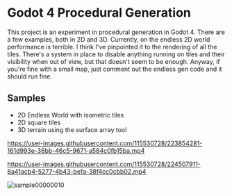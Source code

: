 # Godot 4 Procedural Generation
This project is an experiment in procedural generation in Godot 4. There are a few examples, both in 2D and 3D. Currently, on the endless 2D world performance is terrible. I think I've pinpointed it to the rendering of all the tiles. There's a system in place to disable anything running on tiles and their visibility when out of view, but that doesn't seem to be enough. Anyway, if you're fine with a small map, just comment out the endless gen code and it should run fine.

## Samples
* 2D Endless World with isometric tiles
* 2D square tiles
* 3D terrain using the surface array tool

https://user-images.githubusercontent.com/115530728/223854281-161d993e-36bb-46c5-9671-a584c0fb15ba.mp4

https://user-images.githubusercontent.com/115530728/224507911-8a41acb4-5277-4b43-befa-38f4cc0cbb02.mp4

![sample00000010](https://user-images.githubusercontent.com/115530728/224508000-df0a2e08-c7c6-4a26-9625-dd17d7c539fd.png)
